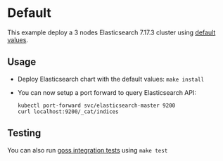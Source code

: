 # Default

This example deploy a 3 nodes Elasticsearch 7.17.3 cluster using [default
values][].

## Usage

- Deploy Elasticsearch chart with the default values: `make install`

- You can now setup a port forward to query Elasticsearch API:

  ```
  kubectl port-forward svc/elasticsearch-master 9200
  curl localhost:9200/_cat/indices
  ```

## Testing

You can also run [goss integration tests][] using `make test`

[goss integration tests]:
  https://github.com/elastic/helm-charts/tree/7.17/elasticsearch/examples/default/test/goss.yaml
[default values]:
  https://github.com/elastic/helm-charts/tree/7.17/elasticsearch/values.yaml
